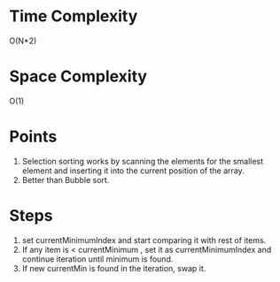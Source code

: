 # Time Complexity
O(N*2)
# Space Complexity
O(1)
 
# Points
1. Selection sorting works by scanning the elements for the smallest element and inserting it into the current position of the array.
2. Better than Bubble sort. 
 
# Steps
1. set currentMinimumIndex and start comparing it with rest of items.
2. If any item is < currentMinimum , set it as currentMinimumIndex and continue iteration until minimum is found.
3. If new currentMin is found in the iteration, swap it.